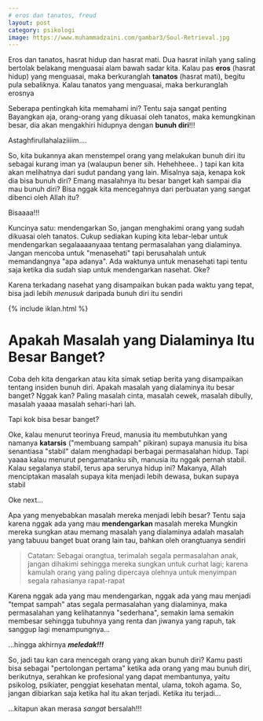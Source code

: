```yaml
---
# eros dan tanatos, freud
layout: post
category: psikologi
image: https://www.muhammadzaini.com/gambar3/Soul-Retrieval.jpg
---
```


Eros dan tanatos, hasrat hidup dan hasrat mati. Dua hasrat inilah yang saling bertolak belakang menguasai alam bawah sadar kita. Kalau pas **eros** (hasrat hidup) yang menguasai, maka berkuranglah **tanatos** (hasrat mati), begitu pula sebaliknya. Kalau tanatos yang menguasai, maka berkuranglah erosnya 

Seberapa pentingkah kita memahami ini? Tentu saja sangat penting  Bayangkan aja, orang-orang yang dikuasai oleh tanatos, maka kemungkinan besar, dia akan mengakhiri hidupnya dengan **bunuh diri**!!! 

Astaghfirullahalaziiiim....

So, kita bukannya akan menstempel orang yang melakukan bunuh diri itu sebagai kurang iman ya (walaupun bener sih. Hehehheee.. ) tapi kan kita akan melihatnya dari sudut pandang yang lain. Misalnya saja, kenapa kok dia bisa bunuh diri? Emang masalahnya itu besar banget kah sampai dia mau bunuh diri? Bisa nggak kita mencegahnya dari perbuatan yang sangat dibenci oleh Allah itu? 

Bisaaaa!!! 

Kuncinya satu: mendengarkan  So, jangan menghakimi orang yang sudah dikuasai oleh tanatos. Cukup sediakan kuping kita lebar-lebar untuk mendengarkan segalaaaanyaaa tentang permasalahan yang dialaminya. Jangan mencoba untuk "menasehati" tapi berusahalah untuk memandangnya "apa adanya". Ada waktunya untuk menasehati tapi tentu saja ketika dia sudah siap untuk mendengarkan nasehat. Oke? 

Karena terkadang nasehat yang disampaikan bukan pada waktu yang tepat, bisa jadi lebih _menusuk_ daripada bunuh diri itu sendiri 

{% include iklan.html %}

# Apakah Masalah yang Dialaminya Itu Besar Banget?

Coba deh kita dengarkan atau kita simak setiap berita yang disampaikan tentang insiden bunuh diri. Apakah masalah yang dialaminya itu besar banget? Nggak kan? Paling masalah cinta, masalah cewek, masalah dibully, masalah yaaaa masalah sehari-hari lah.

Tapi kok bisa besar banget?

Oke, kalau menurut teorinya Freud, manusia itu membutuhkan yang namanya **katarsis** ("membuang sampah" pikiran) supaya manusia itu bisa senantiasa "stabil" dalam menghadapi berbagai permasalahan hidup. Tapi yaaaa kalau menurut pengamatanku sih, manusia itu nggak pernah stabil. Kalau segalanya stabil, terus apa serunya hidup ini? Makanya, Allah menciptakan masalah supaya kita menjadi lebih dewasa, bukan supaya stabil 

Oke next...

Apa yang menyebabkan masalah mereka menjadi lebih besar? Tentu saja karena nggak ada yang mau **mendengarkan** masalah mereka  Mungkin mereka sungkan atau memang masalah yang dialaminya adalah masalah yang tabuuu banget buat orang lain tau, bahkan oleh orangtuanya sendiri 

> Catatan: Sebagai orangtua, terimalah segala permasalahan anak, jangan dihakimi sehingga mereka sungkan untuk curhat lagi; karena kamulah orang yang paling dipercaya olehnya untuk menyimpan segala rahasianya rapat-rapat 

Karena nggak ada yang mau mendengarkan, nggak ada yang mau menjadi "tempat sampah" atas segala permasalahan yang dialaminya, maka permasalahan yang kelihatannya "sederhana", semakin lama semakin membesar sehingga tubuhnya yang renta dan jiwanya yang rapuh, tak sanggup lagi menampungnya...

...hingga akhirnya **_meledak!!!_**

So, jadi tau kan cara mencegah orang yang akan bunuh diri? Kamu pasti bisa sebagai "pertolongan pertama" ketika ada orang yang mau bunuh diri, berikutnya, serahkan ke profesional yang dapat membantunya, yaitu psikolog, psikiater, penggiat kesehatan mental, ulama, tokoh agama. So, jangan dibiarkan saja ketika hal itu akan terjadi. Ketika itu terjadi...

...kitapun akan merasa _sangat_ bersalah!!! 
